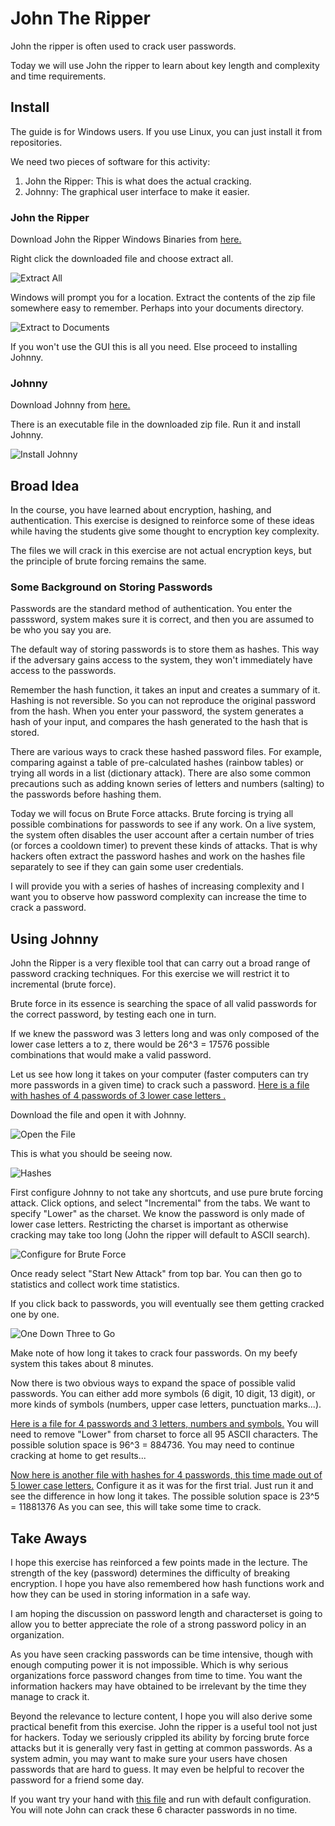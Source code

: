 # John The Ripper

John the ripper is often used to crack user passwords. 

Today we will use John the ripper to learn about key length and complexity and time requirements.

## Install

The guide is for Windows users. If you use Linux, you can just install it from repositories.

We need two pieces of software for this activity:

1. John the Ripper: This is what does the actual cracking.
2. Johnny: The graphical user interface to make it easier.

### John the Ripper

Download John the Ripper Windows Binaries from [here.](https://www.openwall.com/john/k/john-1.9.0-jumbo-1-win64.zip)

Right click the downloaded file and choose extract all.

![Extract All](figures/extract1.png)

Windows will prompt you for a location. Extract the contents of the zip file somewhere easy to remember. Perhaps into your documents directory.

![Extract to Documents](figures/extract2.png)

If you won't use the GUI this is all you need. Else proceed to installing Johnny.


### Johnny

Download Johnny from [here.](https://openwall.info/wiki/_media/john/johnny/johnny_2.2_win.zip)

There is an executable file in the downloaded zip file. Run it and install Johnny. 

![Install Johnny](figures/johnnyInstall)

## Broad Idea

In the course, you have learned about encryption, hashing, and authentication. This exercise is designed to reinforce some of these ideas while having the students give some thought to encryption key complexity.

The files we will crack in this exercise are not actual encryption keys, but the principle of brute forcing remains the same.

### Some Background on Storing Passwords

Passwords are the standard method of authentication. You enter the passsword, system makes sure it is correct, and then you are assumed to be who you say you are.

The default way of storing passwords is to store them as hashes. This way if the adversary gains access to the system, they won't immediately have access to the passwords.

Remember the hash function, it takes an input and creates a summary of it. Hashing is not reversible. So you can not reproduce the original password from the hash. When you enter your password, the system generates a hash of your input, and compares the hash generated to the hash that is stored.

There are various ways to crack these hashed password files. For example, comparing against a table of pre-calculated hashes (rainbow tables) or trying all words in a list (dictionary attack). There are also some common precautions such as adding known series of letters and numbers (salting) to the passwords before hashing them.

Today we will focus on Brute Force attacks. Brute forcing is trying all possible combinations for passwords to see if any work. On a live system, the system often disables the user account after a certain number of tries (or forces a cooldown timer) to prevent these kinds of attacks. That is why hackers often extract the password hashes and work on the hashes file separately to see if they can gain some user credentials.

I will provide you with a series of hashes of increasing complexity and I want you to observe how password complexity can increase the time to crack a password.

## Using Johnny

John the Ripper is a very flexible tool that can carry out a broad range of password cracking techniques. For this exercise we will restrict it to incremental (brute force).

Brute force in its essence is searching the space of all valid passwords for the correct password, by testing each one in turn.

If we knew the password was 3 letters long and was only composed of the lower case letters a to z, there would be 26^3 = 17576  possible combinations that would make a valid password. 

Let us see how long it takes on your computer (faster computers can try more passwords in a given time) to crack such a password. [Here is a file with hashes of 4 passwords of 3 lower case letters .](3AHashes.txt)

Download the file and open it with Johnny.

![Open the File](figures/openInJohnny.png)

This is what you should be seeing now.

![Hashes](figures/hashesInJohnny.png)

First configure Johnny to not take any shortcuts, and use pure brute forcing attack. Click options, and select "Incremental" from the tabs. We want to specify "Lower" as the charset. We know the password is only made of lower case letters. Restricting the charset is important as otherwise cracking may take too long (John the ripper will default to ASCII search).

![Configure for Brute Force](figures/configureJohnny.png)

Once ready select "Start New Attack" from top bar. You can then go to statistics and collect work time statistics. 

If you click back to passwords, you will eventually see them getting cracked one by one.

![One Down Three to Go](figures/1down.png)

Make note of how long it takes to crack four passwords. On my beefy system this takes about 8 minutes.

Now there is two obvious ways to expand the space of possible valid passwords. You can either add more symbols (6 digit, 10 digit, 13 digit), or more kinds of symbols (numbers, upper case letters, punctuation marks...).

[Here is a file for 4 passwords and 3 letters, numbers and symbols.](3ANSHashes.txt) You will need to remove "Lower" from charset to force all 95 ASCII characters. The possible solution space is 96^3 = 884736. You may need to continue cracking at home to get results...

[Now here is another file with hashes for 4 passwords, this time made out of 5 lower case letters.](5AHashes.txt) Configure it as it was for the first trial. Just run it and see the difference in how long it takes. The possible solution space is 23^5 = 11881376 As you can see, this will take some time to crack.

## Take Aways

I hope this exercise has reinforced a few points made in the lecture. The strength of the key (password) determines the difficulty of breaking encryption. I hope you have also remembered how hash functions work and how they can be used in storing information in a safe way. 

I am hoping the discussion on password length and characterset is going to allow you to better appreciate the role of a strong password policy in an organization. 

As you have seen cracking passwords can be time intensive, though with enough computing power it is not impossible. Which is why serious organizations force password changes from time to time. You want the information hackers may have obtained to be irrelevant by the time they manage to crack it.

Beyond the relevance to lecture content, I hope you will also derive some practical benefit from this exercise. John the ripper is a useful tool not just for hackers. Today we seriously crippled its ability by forcing brute force attacks but it is generally very fast in getting at common passwords. As a system admin, you may want to make sure your users have chosen passwords that are hard to guess. It may even be helpful to recover the password for a friend some day. 

If you want try your hand with [this file](SimpleHashes.txt) and run with default configuration. You will note John can crack these 6 character passwords in no time.

